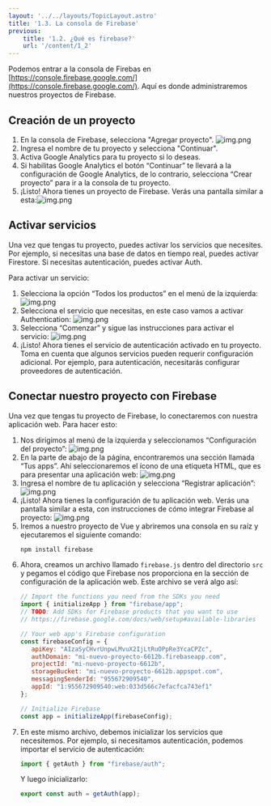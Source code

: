 ```yaml
---
layout: '../../layouts/TopicLayout.astro'
title: '1.3. La consola de Firebase' 
previous:
    title: '1.2. ¿Qué es firebase?'
    url: '/content/1_2'
---
```


Podemos entrar a la consola de Firebas en [https://console.firebase.google.com/](https://console.firebase.google.com/). Aquí es donde administraremos nuestros proyectos de Firebase.

## Creación de un proyecto

1. En la consola de Firebase, selecciona "Agregar proyecto".
![img.png](/public/images/create_new_project_firebase_console.png)
2. Ingresa el nombre de tu proyecto y selecciona "Continuar".
3. Activa Google Analytics para tu proyecto si lo deseas.
4. Si habilitas Google Analytics el botón “Continuar” te llevará a la configuración de Google Analytics, de lo contrario, selecciona “Crear proyecto” para ir a la consola de tu proyecto.
5. ¡Listo! Ahora tienes un proyecto de Firebase. Verás una pantalla similar a esta:![img.png](/public/images/new_project_in_console.png)

## Activar servicios

Una vez que tengas tu proyecto, puedes activar los servicios que necesites. Por ejemplo, si necesitas una base de datos en tiempo real, puedes activar Firestore. Si necesitas autenticación, puedes activar Auth.

Para activar un servicio:

1. Selecciona la opción “Todos los productos” en el menú de la izquierda: ![img.png](/public/images/all_products_firebase_console.png)
2. Selecciona el servicio que necesitas, en este caso vamos a activar Authentication: ![img.png](/public/images/auth_in_all_products.png)
3. Selecciona “Comenzar” y sigue las instrucciones para activar el servicio: ![img.png](/public/images/start_button_on_auth_service_page.png)
4. ¡Listo! Ahora tienes el servicio de autenticación activado en tu proyecto. Toma en cuenta que algunos servicios pueden requerir configuración adicional. Por ejemplo, para autenticación, necesitarás configurar proveedores de autenticación.

## Conectar nuestro proyecto con Firebase

Una vez que tengas tu proyecto de Firebase, lo conectaremos con nuestra aplicación web. Para hacer esto:

1. Nos dirigimos al menú de la izquierda y seleccionamos “Configuración del proyecto”: ![img.png](/public/images/to_project_configuration.png)
2. En la parte de abajo de la página, encontraremos una sección llamada “Tus apps”. Ahí seleccionaremos el ícono de una etiqueta HTML, que es para presentar una aplicación web: ![img.png](/public/images/my_apps_in_project_config.png)
3. Ingresa el nombre de tu aplicación y selecciona “Registrar aplicación”: ![img.png](/public/images/creating_app_in_firebase_config.png)
4. ¡Listo! Ahora tienes la configuración de tu aplicación web. Verás una pantalla similar a esta, con instrucciones de cómo integrar Firebase al proyecto: ![img.png](/public/images/add_firebase_sdk.png)
5. Iremos a nuestro proyecto de Vue y abriremos una consola en su raíz y ejecutaremos el siguiente comando:
   ```bash
   npm install firebase
    ```
6. Ahora, creamos un archivo llamado `firebase.js` dentro del directorio `src` y pegamos el código que Firebase nos proporciona en la sección de configuración de la aplicación web. Este archivo se verá algo así:
    ```javascript
    // Import the functions you need from the SDKs you need
    import { initializeApp } from "firebase/app";
    // TODO: Add SDKs for Firebase products that you want to use
    // https://firebase.google.com/docs/web/setup#available-libraries
    
    // Your web app's Firebase configuration
    const firebaseConfig = {
       apiKey: "AIzaSyCHvrUnpwLMvuX2IjLtRuOPpRe3YcaCPZc",
       authDomain: "mi-nuevo-proyecto-6612b.firebaseapp.com",
       projectId: "mi-nuevo-proyecto-6612b",
       storageBucket: "mi-nuevo-proyecto-6612b.appspot.com",
       messagingSenderId: "955672909540",
       appId: "1:955672909540:web:033d566c7efacfca743ef1"
   };
    
    // Initialize Firebase
    const app = initializeApp(firebaseConfig);
    ```
7. En este mismo archivo, debemos inicializar los servicios que necesitemos. Por ejemplo, si necesitamos autenticación, podemos importar el servicio de autenticación:
    ```javascript
    import { getAuth } from "firebase/auth";
    ```
    Y luego inicializarlo:
    ```javascript
    export const auth = getAuth(app);
    ```
   